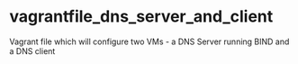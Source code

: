# vagrantfile_dns_server_and_client
Vagrant file which will configure two VMs - a DNS Server running BIND and a DNS client
